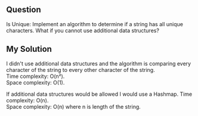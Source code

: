 ## Question
Is Unique: Implement an algorithm to determine if a string has all unique characters. What if you
cannot use additional data structures? 

## My Solution
I didn't use additional data structures and the algorithm is comparing every character of the string to every other character of the string.<br>
Time complexity: O(n²). <br>
Space complexity: O(1). <br>

If additional data structures would be allowed I would use a Hashmap.
Time complexity: O(n). <br>
Space complexity: O(n) where n is length of the string.
